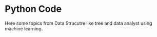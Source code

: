 # Python Code

Here some topics from Data Strucutre like tree and data analyst using machine learning.
